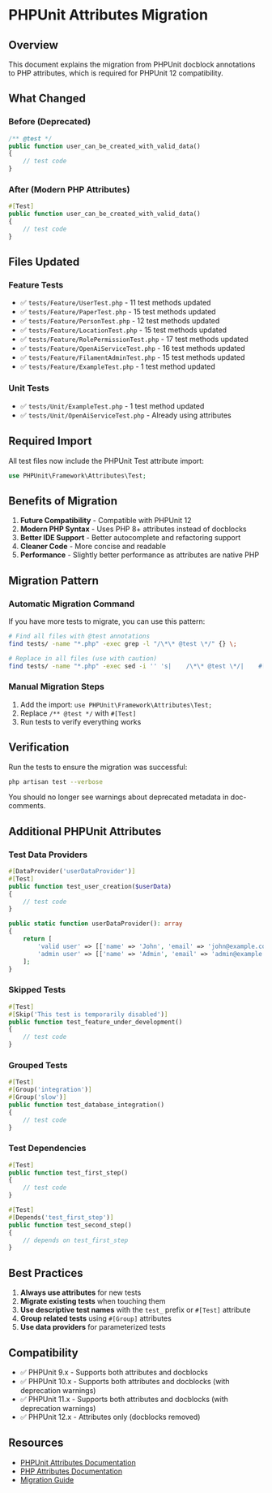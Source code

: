 # PHPUnit Attributes Migration

## Overview
This document explains the migration from PHPUnit docblock annotations to PHP attributes, which is required for PHPUnit 12 compatibility.

## What Changed

### Before (Deprecated)
```php
/** @test */
public function user_can_be_created_with_valid_data()
{
    // test code
}
```

### After (Modern PHP Attributes)
```php
#[Test]
public function user_can_be_created_with_valid_data()
{
    // test code
}
```

## Files Updated

### Feature Tests
- ✅ `tests/Feature/UserTest.php` - 11 test methods updated
- ✅ `tests/Feature/PaperTest.php` - 15 test methods updated
- ✅ `tests/Feature/PersonTest.php` - 12 test methods updated
- ✅ `tests/Feature/LocationTest.php` - 15 test methods updated
- ✅ `tests/Feature/RolePermissionTest.php` - 17 test methods updated
- ✅ `tests/Feature/OpenAiServiceTest.php` - 16 test methods updated
- ✅ `tests/Feature/FilamentAdminTest.php` - 15 test methods updated
- ✅ `tests/Feature/ExampleTest.php` - 1 test method updated

### Unit Tests
- ✅ `tests/Unit/ExampleTest.php` - 1 test method updated
- ✅ `tests/Unit/OpenAiServiceTest.php` - Already using attributes

## Required Import
All test files now include the PHPUnit Test attribute import:
```php
use PHPUnit\Framework\Attributes\Test;
```

## Benefits of Migration

1. **Future Compatibility** - Compatible with PHPUnit 12
2. **Modern PHP Syntax** - Uses PHP 8+ attributes instead of docblocks
3. **Better IDE Support** - Better autocomplete and refactoring support
4. **Cleaner Code** - More concise and readable
5. **Performance** - Slightly better performance as attributes are native PHP

## Migration Pattern

### Automatic Migration Command
If you have more tests to migrate, you can use this pattern:

```bash
# Find all files with @test annotations
find tests/ -name "*.php" -exec grep -l "/\*\* @test \*/" {} \;

# Replace in all files (use with caution)
find tests/ -name "*.php" -exec sed -i '' 's|    /\*\* @test \*/|    #[Test]|g' {} \;
```

### Manual Migration Steps
1. Add the import: `use PHPUnit\Framework\Attributes\Test;`
2. Replace `/** @test */` with `#[Test]`
3. Run tests to verify everything works

## Verification

Run the tests to ensure the migration was successful:
```bash
php artisan test --verbose
```

You should no longer see warnings about deprecated metadata in doc-comments.

## Additional PHPUnit Attributes

### Test Data Providers
```php
#[DataProvider('userDataProvider')]
#[Test]
public function test_user_creation($userData)
{
    // test code
}

public static function userDataProvider(): array
{
    return [
        'valid user' => [['name' => 'John', 'email' => 'john@example.com']],
        'admin user' => [['name' => 'Admin', 'email' => 'admin@example.com']],
    ];
}
```

### Skipped Tests
```php
#[Test]
#[Skip('This test is temporarily disabled')]
public function test_feature_under_development()
{
    // test code
}
```

### Grouped Tests
```php
#[Test]
#[Group('integration')]
#[Group('slow')]
public function test_database_integration()
{
    // test code
}
```

### Test Dependencies
```php
#[Test]
public function test_first_step()
{
    // test code
}

#[Test]
#[Depends('test_first_step')]
public function test_second_step()
{
    // depends on test_first_step
}
```

## Best Practices

1. **Always use attributes** for new tests
2. **Migrate existing tests** when touching them
3. **Use descriptive test names** with the `test_` prefix or `#[Test]` attribute
4. **Group related tests** using `#[Group]` attributes
5. **Use data providers** for parameterized tests

## Compatibility

- ✅ PHPUnit 9.x - Supports both attributes and docblocks
- ✅ PHPUnit 10.x - Supports both attributes and docblocks (with deprecation warnings)
- ✅ PHPUnit 11.x - Supports both attributes and docblocks (with deprecation warnings)
- ✅ PHPUnit 12.x - Attributes only (docblocks removed)

## Resources

- [PHPUnit Attributes Documentation](https://docs.phpunit.de/en/10.5/attributes.html)
- [PHP Attributes Documentation](https://www.php.net/manual/en/language.attributes.php)
- [Migration Guide](https://github.com/sebastianbergmann/phpunit/blob/10.5/ChangeLog-10.5.md)
